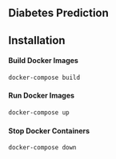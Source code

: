 ## Diabetes Prediction 

## Installation

#### Build Docker Images
```bash
docker-compose build
```
#### Run Docker Images
``` bash
docker-compose up
```
#### Stop Docker Containers
```bash
docker-compose down
```


